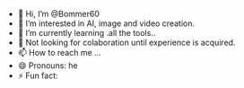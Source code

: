 - 👋 Hi, I’m @Bommer60
- 👀 I’m interested in AI, image and video creation.
- 🌱 I’m currently learning .all the tools..
- 💞️ Not looking for colaboration until experience is acquired.
- 📫 How to reach me ...
- 😄 Pronouns: he
- ⚡ Fun fact: 

<!---
Bommer60/Bommer60 is a ✨ special ✨ repository because its `README.md` (this file) appears on your GitHub profile.
You can click the Preview link to take a look at your changes.
--->

